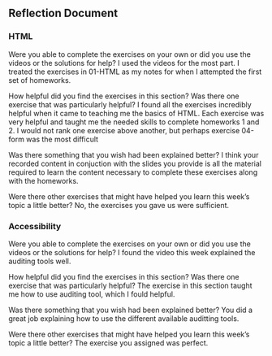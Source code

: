 ## Reflection Document

### HTML

Were you able to complete the exercises on your own or did you use the
videos or the solutions for help?
I used the videos for the most part. I treated the exercises in 01-HTML as my notes for when I attempted the first set of homeworks.

How helpful did you find the exercises in this section? Was there one exercise that was particularly helpful?
I found all the exercises incredibly helpful when it came to teaching me the basics of HTML. Each exercise was very helpful and taught me 
the needed skills to complete homeworks 1 and 2. I would not rank one exercise above another, but perhaps exercise 04-form was the most 
difficult

Was there something that you wish had been explained better?
I think your recorded content in conjuction with the slides you provide is all the material required to learn the content necessary to 
complete these exercises along with the homeworks.

Were there other exercises that might have helped you learn this week’s topic a little better?
No, the exercises you gave us were sufficient.

### Accessibility
Were you able to complete the exercises on your own or did you use the videos or the solutions for help?
I found the video this week explained the auditing tools well.

How helpful did you find the exercises in this section? Was there one exercise that was particularly helpful?
The exercise in this section taught me how to use auditing tool, which I fould helpful.

Was there something that you wish had been explained better?
You did a great job explaining how to use the different available auditting tools.

Were there other exercises that might have helped you learn this week’s
topic a little better?
The exercise you assigned was perfect. 
